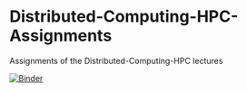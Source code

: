 # Distributed-Computing-HPC-Assignments
Assignments of the Distributed-Computing-HPC lectures

[![Binder](https://mybinder.org/badge_logo.svg)](https://mybinder.org/v2/gh/mohamedlaminebabou/Distributed-Computing-HPC-Assignments/HEAD)
